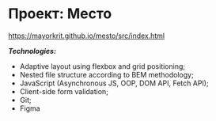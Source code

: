 # Проект: Место


https://mayorkrit.github.io/mesto/src/index.html

***Technologies:***
- Adaptive layout using flexbox and grid positioning;
- Nested file structure according to BEM methodology;
- JavaScript (Asynchronous JS, OOP, DOM API, Fetch API);
- Client-side form validation;
- Git;
- Figma
